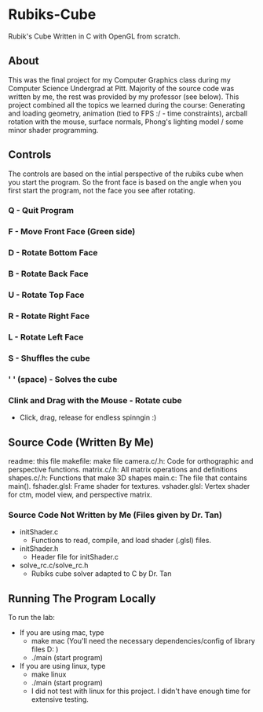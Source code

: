# Rubiks-Cube

 Rubik's Cube Written in C with OpenGL from scratch.

## About

This was the final project for my Computer Graphics class during my Computer Science Undergrad at Pitt. Majority of the source code was written by me, the rest was provided by my professor (see below). This project combined all the topics we learned during the course: Generating and loading geometry, animation (tied to FPS :/ - time constraints), arcball rotation with the mouse, surface normals, Phong's lighting model / some minor shader programming.

## Controls

The controls are based on the intial perspective of the rubiks cube when you start the program. 
So the front face is based on the angle when you first start the program, not the face you see after rotating.

### Q - Quit Program

### F - Move Front Face (Green side)

### D - Rotate Bottom Face

### B - Rotate Back Face

### U - Rotate Top Face

### R - Rotate Right Face

### L - Rotate Left Face

### S - Shuffles the cube

### ' ' (space) - Solves the cube

### Clink and Drag with the Mouse - Rotate cube

- Click, drag, release for endless spinngin :)

## Source Code (Written By Me)

readme: this file
makefile: make file
camera.c/.h: Code for orthographic and perspective functions.
matrix.c/.h: All matrix operations and definitions
shapes.c/.h: Functions that make 3D shapes
main.c: The file that contains main().
fshader.glsl: Frame shader for textures.
vshader.glsl: Vertex shader for ctm, model view, and perspective matrix.

### Source Code Not Written by Me (Files given by Dr. Tan)

- initShader.c
  - Functions to read, compile, and load shader (.glsl) files.
- initShader.h
  - Header file for initShader.c
- solve_rc.c/solve_rc.h
  - Rubiks cube solver adapted to C by Dr. Tan

## Running The Program Locally

To run the lab:

- If you are using mac, type
  - make mac (You'll need the necessary dependencies/config of library files D: )
  - ./main (start program)
- If you are using linux, type
  - make linux
  - ./main (start program)
  - I did not test with linux for this project. I didn't have enough time for extensive testing.
